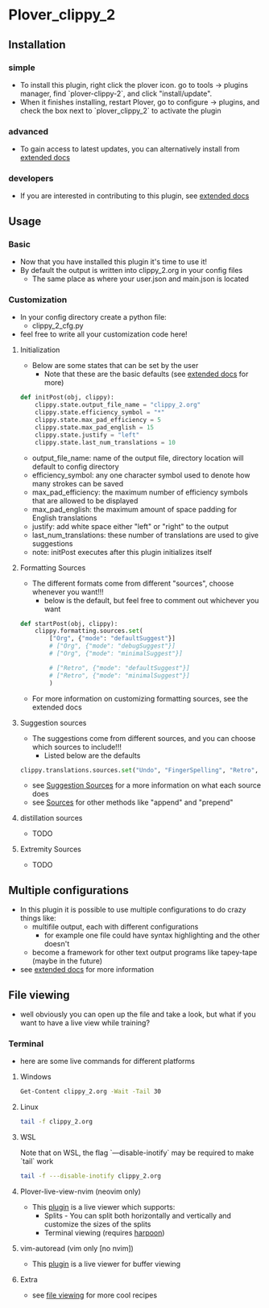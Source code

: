 # Plover\_clippy\_2

## Installation

### simple

  - To install this plugin, right click the plover icon. go to tools -\>
    plugins manager, find \`plover-clippy-2\`, and click
    "install/update".
  - When it finishes installing, restart Plover, go to configure -\>
    plugins, and check the box next to \`plover\_clippy\_2\` to activate
    the plugin

### advanced

  - To gain access to latest updates, you can alternatively install from
    [extended docs](docs.org::*Alternative%20Installation)

### developers

  - If you are interested in contributing to this plugin, see [extended
    docs](docs.org::*Developers)

## Usage

### Basic

  - Now that you have installed this plugin it's time to use it\!
  - By default the output is written into clippy\_2.org in your config
    files
      - The same place as where your user.json and main.json is located

### Customization

  - In your config directory create a python file:
      - clippy\_2\_cfg.py
  - feel free to write all your customization code here\!

<!-- end list -->

1.  Initialization
    
      - Below are some states that can be set by the user
          - Note that these are the basic defaults (see [extended
            docs](docs.org::*Defaults) for more)
    
    <!-- end list -->
    
    ``` python
    def initPost(obj, clippy):
        clippy.state.output_file_name = "clippy_2.org"
        clippy.state.efficiency_symbol = "*"
        clippy.state.max_pad_efficiency = 5
        clippy.state.max_pad_english = 15
        clippy.state.justify = "left"
        clippy.state.last_num_translations = 10
    ```
    
      - output\_file\_name: name of the output file, directory location
        will default to config directory
      - efficiency\_symbol: any one character symbol used to denote how
        many strokes can be saved
      - max\_pad\_efficiency: the maximum number of efficiency symbols
        that are allowed to be displayed
      - max\_pad\_english: the maximum amount of space padding for
        English translations
      - justify: add white space either "left" or "right" to the output
      - last\_num\_translations: these number of translations are used
        to give suggestions
      - note: initPost executes after this plugin initializes itself

2.  Formatting Sources
    
      - The different formats come from different "sources", choose
        whenever you want\!\!\!
          - below is the default, but feel free to comment out whichever
            you want
    
    <!-- end list -->
    
    ``` python
    def startPost(obj, clippy):
        clippy.formatting.sources.set(
            ["Org", {"mode": "defaultSuggest"}]
            # ["Org", {"mode": "debugSuggest"}]
            # ["Org", {"mode": "minimalSuggest"}]
    
            # ["Retro", {"mode": "defaultSuggest"}]
            # ["Retro", {"mode": "minimalSuggest"}]
            )
    ```
    
      - For more information on customizing formatting sources, see the
        extended docs

3.  Suggestion sources
    
      - The suggestions come from different sources, and you can choose
        which sources to include\!\!\!
          - Listed below are the defaults
    
    <!-- end list -->
    
    ``` python
    clippy.translations.sources.set("Undo", "FingerSpelling", "Retro", "Tkfps")
    ```
    
      - see [Suggestion Sources](docs.org::*Suggestion%20Sources) for a
        more information on what each source does
      - see [Sources](docs.org::*Sources) for other methods like
        "append" and "prepend"

4.  distillation sources
    
      - TODO

5.  Extremity Sources
    
      - TODO

## Multiple configurations

  - In this plugin it is possible to use multiple configurations to do
    crazy things like:
      - multifile output, each with different configurations
          - for example one file could have syntax highlighting and the
            other doesn't
      - become a framework for other text output programs like
        tapey-tape (maybe in the future)
  - see [extended docs](docs.org::*Multiple%20Configurations) for more
    information

## File viewing

  - well obviously you can open up the file and take a look, but what if
    you want to have a live view while training?

### Terminal

  - here are some live commands for different platforms

<!-- end list -->

1.  Windows
    
    ``` bash
    Get-Content clippy_2.org -Wait -Tail 30
    ```

2.  Linux
    
    ``` bash
    tail -f clippy_2.org
    ```

3.  WSL
    
    Note that on WSL, the flag \`—disable-inotify\` may be required to
    make \`tail\` work
    
    ``` bash
    tail -f ---disable-inotify clippy_2.org
    ```

4.  Plover-live-view-nvim (neovim only)
    
      - This
        [plugin](https://github.com/Josiah-tan/plover-live-view-nvim) is
        a live viewer which supports:
          - Splits - You can split both horizontally and vertically and
            customize the sizes of the splits
          - Terminal viewing (requires
            [harpoon](https://github.com/ThePrimeagen/harpoon))

5.  vim-autoread (vim only \[no nvim\])
    
      - This [plugin](https://github.com/chrisbra/vim-autoread) is a
        live viewer for buffer viewing

6.  Extra
    
      - see [file viewing](docs.org::*file%20viewing) for more cool
        recipes
